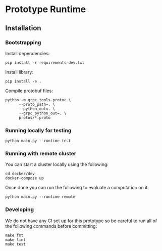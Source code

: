 # Prototype Runtime

## Installation

### Bootstrapping

Install dependencies:

```
pip install -r requirements-dev.txt
```

Install library:
```
pip install -e .
```

Compile protobuf files:

```
python -m grpc_tools.protoc \
      --proto_path=. \
      --python_out=. \
      --grpc_python_out=. \
      protos/*.proto
```

### Running locally for testing

```
python main.py --runtime test
```

### Running with remote cluster

You can start a cluster locally using the following:

```
cd docker/dev
docker-compose up
```

Once done you can run the following to evaluate a computation on it:

```
python main.py --runtime remote
```

### Developing

We do not have any CI set up for this prototype so be careful to run all of the following commands before committing:

```
make fmt
make lint
make test
```
